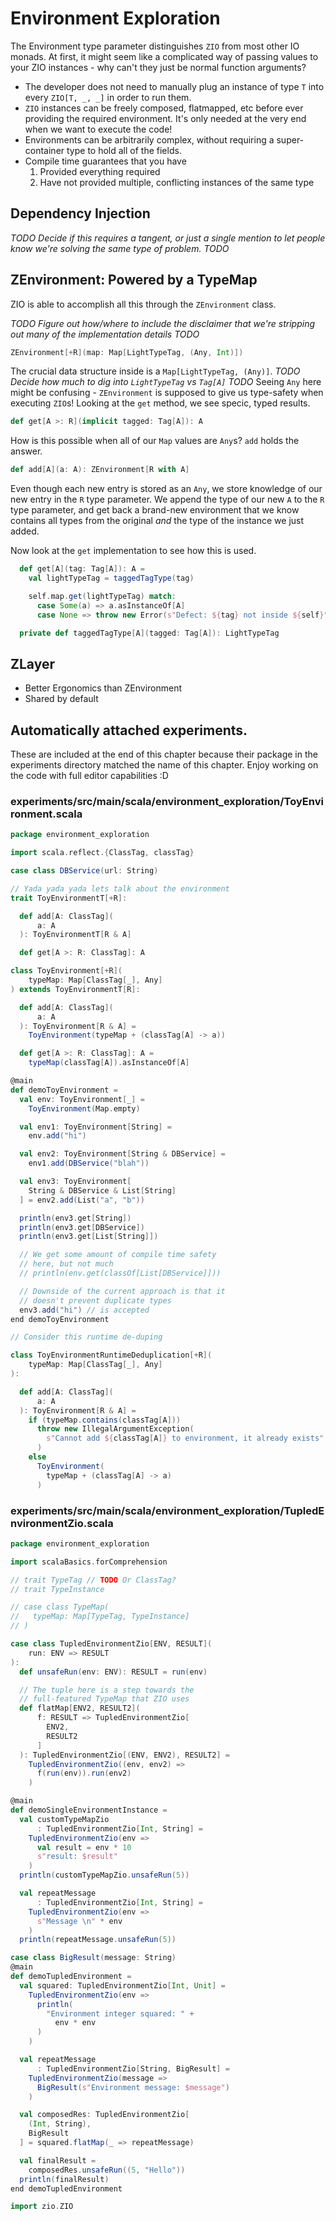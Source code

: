 # Environment Exploration

The Environment type parameter distinguishes `ZIO` from most other IO monads.
At first, it might seem like a complicated way of passing values to your ZIO instances - why can't they just be normal function arguments?

- The developer does not need to manually plug an instance of type `T` into every `ZIO[T, _, _]` in order to run them.
- `ZIO` instances can be freely composed, flatmapped, etc before ever providing the required environment. It's only needed at the very end when we want to execute the code!
- Environments can be arbitrarily complex, without requiring a super-container type to hold all of the fields.
- Compile time guarantees that you have 
  1. Provided everything required
  1. Have not provided multiple, conflicting instances of the same type

## Dependency Injection 
*TODO Decide if this requires a tangent, or just a single mention to let people know we're solving the same type of problem. TODO*

## ZEnvironment: Powered by a TypeMap
ZIO is able to accomplish all this through the `ZEnvironment` class. 

*TODO Figure out how/where to include the disclaimer that we're stripping out many of the implementation details TODO*

```scala
ZEnvironment[+R](map: Map[LightTypeTag, (Any, Int)])
```

The crucial data structure inside is a `Map[LightTypeTag, (Any)]`.
*TODO Decide how much to dig into `LightTypeTag` vs `Tag[A]` TODO*
Seeing `Any` here might be confusing - `ZEnvironment` is supposed to give us type-safety when executing `ZIO`s!
Looking at the `get` method, we see specic, typed results.

```scala
def get[A >: R](implicit tagged: Tag[A]): A
```

How is this possible when all of our `Map` values are `Any`s?
`add` holds the answer.

```scala 
def add[A](a: A): ZEnvironment[R with A]
```

Even though each new entry is stored as an `Any`, we store knowledge of our new entry in the `R` type parameter.
We append the type of our new `A` to the `R` type parameter, and get back a brand-new environment that we know contains all types from the original *and* the type of the instance we just added.

Now look at the `get` implementation to see how this is used.

```scala
  def get[A](tag: Tag[A]): A =
    val lightTypeTag = taggedTagType(tag)

    self.map.get(lightTypeTag) match:
      case Some(a) => a.asInstanceOf[A]
      case None => throw new Error(s"Defect: ${tag} not inside ${self}")

  private def taggedTagType[A](tagged: Tag[A]): LightTypeTag
```

## ZLayer
- Better Ergonomics than ZEnvironment
- Shared by default


## Automatically attached experiments.
 These are included at the end of this 
 chapter because their package in the
 experiments directory matched the name
 of this chapter. Enjoy working on the
 code with full editor capabilities :D
 
 

### experiments/src/main/scala/environment_exploration/ToyEnvironment.scala
```scala
package environment_exploration

import scala.reflect.{ClassTag, classTag}

case class DBService(url: String)

// Yada yada yada lets talk about the environment
trait ToyEnvironmentT[+R]:

  def add[A: ClassTag](
      a: A
  ): ToyEnvironmentT[R & A]

  def get[A >: R: ClassTag]: A

class ToyEnvironment[+R](
    typeMap: Map[ClassTag[_], Any]
) extends ToyEnvironmentT[R]:

  def add[A: ClassTag](
      a: A
  ): ToyEnvironment[R & A] =
    ToyEnvironment(typeMap + (classTag[A] -> a))

  def get[A >: R: ClassTag]: A =
    typeMap(classTag[A]).asInstanceOf[A]

@main
def demoToyEnvironment =
  val env: ToyEnvironment[_] =
    ToyEnvironment(Map.empty)

  val env1: ToyEnvironment[String] =
    env.add("hi")

  val env2: ToyEnvironment[String & DBService] =
    env1.add(DBService("blah"))

  val env3: ToyEnvironment[
    String & DBService & List[String]
  ] = env2.add(List("a", "b"))

  println(env3.get[String])
  println(env3.get[DBService])
  println(env3.get[List[String]])

  // We get some amount of compile time safety
  // here, but not much
  // println(env.get(classOf[List[DBService]]))

  // Downside of the current approach is that it
  // doesn't prevent duplicate types
  env3.add("hi") // is accepted
end demoToyEnvironment

// Consider this runtime de-duping

class ToyEnvironmentRuntimeDeduplication[+R](
    typeMap: Map[ClassTag[_], Any]
):

  def add[A: ClassTag](
      a: A
  ): ToyEnvironment[R & A] =
    if (typeMap.contains(classTag[A]))
      throw new IllegalArgumentException(
        s"Cannot add ${classTag[A]} to environment, it already exists"
      )
    else
      ToyEnvironment(
        typeMap + (classTag[A] -> a)
      )

```


### experiments/src/main/scala/environment_exploration/TupledEnvironmentZio.scala
```scala
package environment_exploration

import scalaBasics.forComprehension

// trait TypeTag // TODO Or ClassTag?
// trait TypeInstance

// case class TypeMap(
//   typeMap: Map[TypeTag, TypeInstance]
// )

case class TupledEnvironmentZio[ENV, RESULT](
    run: ENV => RESULT
):
  def unsafeRun(env: ENV): RESULT = run(env)

  // The tuple here is a step towards the
  // full-featured TypeMap that ZIO uses
  def flatMap[ENV2, RESULT2](
      f: RESULT => TupledEnvironmentZio[
        ENV2,
        RESULT2
      ]
  ): TupledEnvironmentZio[(ENV, ENV2), RESULT2] =
    TupledEnvironmentZio((env, env2) =>
      f(run(env)).run(env2)
    )

@main
def demoSingleEnvironmentInstance =
  val customTypeMapZio
      : TupledEnvironmentZio[Int, String] =
    TupledEnvironmentZio(env =>
      val result = env * 10
      s"result: $result"
    )
  println(customTypeMapZio.unsafeRun(5))

  val repeatMessage
      : TupledEnvironmentZio[Int, String] =
    TupledEnvironmentZio(env =>
      s"Message \n" * env
    )
  println(repeatMessage.unsafeRun(5))

case class BigResult(message: String)
@main
def demoTupledEnvironment =
  val squared: TupledEnvironmentZio[Int, Unit] =
    TupledEnvironmentZio(env =>
      println(
        "Environment integer squared: " +
          env * env
      )
    )

  val repeatMessage
      : TupledEnvironmentZio[String, BigResult] =
    TupledEnvironmentZio(message =>
      BigResult(s"Environment message: $message")
    )

  val composedRes: TupledEnvironmentZio[
    (Int, String),
    BigResult
  ] = squared.flatMap(_ => repeatMessage)

  val finalResult =
    composedRes.unsafeRun((5, "Hello"))
  println(finalResult)
end demoTupledEnvironment

import zio.ZIO

```

            